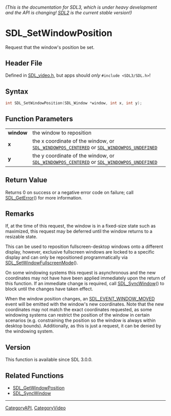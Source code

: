 ###### (This is the documentation for SDL3, which is under heavy development and the API is changing! [SDL2](https://wiki.libsdl.org/SDL2/) is the current stable version!)
# SDL_SetWindowPosition

Request that the window's position be set.

## Header File

Defined in [SDL_video.h](https://github.com/libsdl-org/SDL/blob/main/include/SDL3/SDL_video.h), but apps should _only_ `#include <SDL3/SDL.h>`!

## Syntax

```c
int SDL_SetWindowPosition(SDL_Window *window, int x, int y);

```

## Function Parameters

|                |                                                                                                                                               |
| -------------- | --------------------------------------------------------------------------------------------------------------------------------------------- |
| **window**     | the window to reposition                                                                                                                      |
| **x**          | the x coordinate of the window, or [`SDL_WINDOWPOS_CENTERED`](SDL_WINDOWPOS_CENTERED) or [`SDL_WINDOWPOS_UNDEFINED`](SDL_WINDOWPOS_UNDEFINED) |
| **y**          | the y coordinate of the window, or [`SDL_WINDOWPOS_CENTERED`](SDL_WINDOWPOS_CENTERED) or [`SDL_WINDOWPOS_UNDEFINED`](SDL_WINDOWPOS_UNDEFINED) |

## Return Value

Returns 0 on success or a negative error code on failure; call
[SDL_GetError](SDL_GetError)() for more information.

## Remarks

If, at the time of this request, the window is in a fixed-size state such
as maximized, this request may be deferred until the window returns to a
resizable state.

This can be used to reposition fullscreen-desktop windows onto a different
display, however, exclusive fullscreen windows are locked to a specific
display and can only be repositioned programmatically via
[SDL_SetWindowFullscreenMode](SDL_SetWindowFullscreenMode)().

On some windowing systems this request is asynchronous and the new
coordinates may not have have been applied immediately upon the return of
this function. If an immediate change is required, call
[SDL_SyncWindow](SDL_SyncWindow)() to block until the changes have taken
effect.

When the window position changes, an
[SDL_EVENT_WINDOW_MOVED](SDL_EVENT_WINDOW_MOVED) event will be emitted with
the window's new coordinates. Note that the new coordinates may not match
the exact coordinates requested, as some windowing systems can restrict the
position of the window in certain scenarios (e.g. constraining the position
so the window is always within desktop bounds). Additionally, as this is
just a request, it can be denied by the windowing system.

## Version

This function is available since SDL 3.0.0.

## Related Functions

* [SDL_GetWindowPosition](SDL_GetWindowPosition)
* [SDL_SyncWindow](SDL_SyncWindow)

----
[CategoryAPI](CategoryAPI), [CategoryVideo](CategoryVideo)



